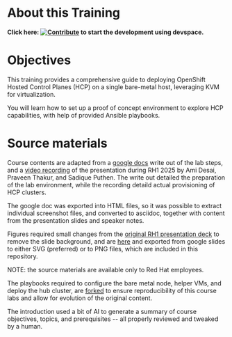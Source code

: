 # About this Training

**Click here: [![Contribute](https://www.eclipse.org/che/contribute.svg)](https://devspaces.apps.tools-na100.dev.ole.redhat.com/#https://github.com/RedHatQuickCourses/hcp-on-bm) to start the development using devspace.**

# Objectives

This training provides a comprehensive guide to deploying OpenShift Hosted Control Planes (HCP) on a single bare-metal host, leveraging KVM for virtualization.

You will learn how to set up a proof of concept environment to explore HCP capabilities, with help of provided Ansible playbooks.


# Source materials

Course contents are adapted from a [google docs](https://docs.google.com/document/d/1V_Yc65pFyubHEcPx11IhmH6fPazsBxZOBfUKpj4p8lA/edit?tab=t.0#heading=h.d27s564v3u2o) write out of the lab steps, and a [video recording](file:///home/flozano/Downloads/hcp-on-bm/OTG17A-Maximizing%20ROI%20with%20Virtualized%20Control%20Planes_%20Strategies%20for%20Scalable%20Environments.mp4) of the presentation during RH1 2025 by Ami Desai, Praveen Thakur, and Sadique Puthen. The write out detailed the preparation of the lab environment, while the recording detaild actual provisioning of HCP clusters.

The google doc was exported into HTML files, so it was possible to extract individual screenshot files, and converted to asciidoc, together with content from the presentation slides and speaker notes.

Figures required small changes from the [original RH1 presentation deck](https://docs.google.com/presentation/d/1zGBVl1AV_-GNG-UVec-VNMkxQ7uVVydXR0ugEhknk0E/edit?slide=id.g3340822569d_0_3#slide=id.g3340822569d_0_3) to remove the slide background, and are [here](https://docs.google.com/presentation/d/1wEqwLJ9sRIyFo06fdHCB3KIYs_SunoIu-zcfq1xmdRo/edit?slide=id.g362d151231b_0_158#slide=id.g362d151231b_0_158) and exported from google slides to either SVG (preferred) or to PNG files, which are included in this repository.

NOTE: the source materials are available only to Red Hat employees.

The playbooks required to configure the bare metal node, helper VMs, and deploy the hub cluster, are [forked](https://github.com/RedHatQuickCourses/hcp-on-bm-playbooks) to ensure reproducibility of this course labs and allow for evolution of the original content.

The introduction used a bit of AI to generate a summary of course objectives, topics, and prerequisites -- all properly reviewed and tweaked by a human.